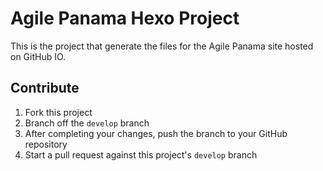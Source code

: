 # Agile Panama Hexo Project

This is the project that generate the files for the Agile Panama site hosted on
GitHub IO.

## Contribute

1.  Fork this project
2.  Branch off the `develop` branch
3.  After completing your changes, push the branch to your GitHub repository
4.  Start a pull request against this project's `develop` branch
